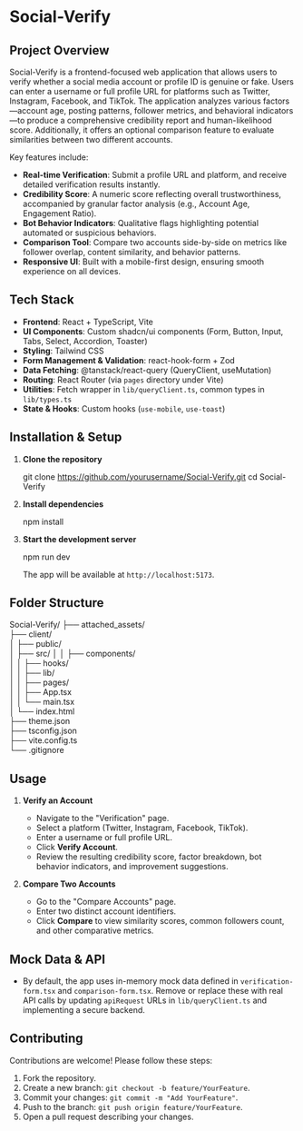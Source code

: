 # Social-Verify

## Project Overview

Social-Verify is a frontend-focused web application that allows users to verify whether a social media account or profile ID is genuine or fake. Users can enter a username or full profile URL for platforms such as Twitter, Instagram, Facebook, and TikTok. The application analyzes various factors—account age, posting patterns, follower metrics, and behavioral indicators—to produce a comprehensive credibility report and human-likelihood score. Additionally, it offers an optional comparison feature to evaluate similarities between two different accounts.

Key features include:

* **Real-time Verification**: Submit a profile URL and platform, and receive detailed verification results instantly.
* **Credibility Score**: A numeric score reflecting overall trustworthiness, accompanied by granular factor analysis (e.g., Account Age, Engagement Ratio).
* **Bot Behavior Indicators**: Qualitative flags highlighting potential automated or suspicious behaviors.
* **Comparison Tool**: Compare two accounts side-by-side on metrics like follower overlap, content similarity, and behavior patterns.
* **Responsive UI**: Built with a mobile-first design, ensuring smooth experience on all devices.

## Tech Stack

* **Frontend**: React + TypeScript, Vite
* **UI Components**: Custom shadcn/ui components (Form, Button, Input, Tabs, Select, Accordion, Toaster)
* **Styling**: Tailwind CSS
* **Form Management & Validation**: react-hook-form + Zod
* **Data Fetching**: @tanstack/react-query (QueryClient, useMutation)
* **Routing**: React Router (via `pages` directory under Vite)
* **Utilities**: Fetch wrapper in `lib/queryClient.ts`, common types in `lib/types.ts`
* **State & Hooks**: Custom hooks (`use-mobile`, `use-toast`)

## Installation & Setup

1. **Clone the repository**

   git clone https://github.com/yourusername/Social-Verify.git
   cd Social-Verify

2. **Install dependencies**

   npm install

3. **Start the development server**

   npm run dev

   The app will be available at `http://localhost:5173`.

## Folder Structure

Social-Verify/
├── attached_assets/       
├── client/                
│   ├── public/           
│   ├── src/
│   │   ├── components/    
│   │   ├── hooks/         
│   │   ├── lib/           
│   │   ├── pages/         
│   │   ├── App.tsx       
│   │   └── main.tsx      
│   └── index.html         
├── theme.json             
├── tsconfig.json         
├── vite.config.ts        
└── .gitignore             

## Usage

1. **Verify an Account**

   * Navigate to the "Verification" page.
   * Select a platform (Twitter, Instagram, Facebook, TikTok).
   * Enter a username or full profile URL.
   * Click **Verify Account**.
   * Review the resulting credibility score, factor breakdown, bot behavior indicators, and improvement suggestions.

2. **Compare Two Accounts**

   * Go to the "Compare Accounts" page.
   * Enter two distinct account identifiers.
   * Click **Compare** to view similarity scores, common followers count, and other comparative metrics.

## Mock Data & API

* By default, the app uses in-memory mock data defined in `verification-form.tsx` and `comparison-form.tsx`. Remove or replace these with real API calls by updating `apiRequest` URLs in `lib/queryClient.ts` and implementing a secure backend.

## Contributing

Contributions are welcome! Please follow these steps:

1. Fork the repository.
2. Create a new branch: `git checkout -b feature/YourFeature`.
3. Commit your changes: `git commit -m "Add YourFeature"`.
4. Push to the branch: `git push origin feature/YourFeature`.
5. Open a pull request describing your changes.